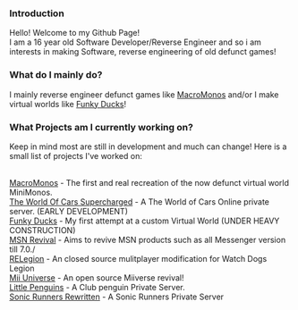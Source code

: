 ### Introduction
Hello! Welcome to my Github Page!<br> I am a 16 year old Software Developer/Reverse Engineer and so i am interests in making Software, reverse engineering of old defunct games!<br>

### What do I mainly do?
I mainly reverse engineer defunct games like <a href="https://github.com/MacroMonos/">MacroMonos</a> and/or I make virtual worlds like <a href="https://funkyducks.ml/">Funky Ducks</a>!

### What Projects am I currently working on?
Keep in mind most are still in development and much can change! Here is a small list of projects I've worked on:<br><br>

<a href="https://github.com/MacroMonos/">MacroMonos</a> - The first and real recreation of the now defunct virtual world MiniMonos.<br>
<a href="https://github.com/World-Of-Cars-Supercharged">The World Of Cars Supercharged</a> - A The World of Cars Online private server. (EARLY DEVELOPMENT)<br>
<a href="https://funkyducks.ml/">Funky Ducks</a> - My first attempt at a custom Virtual World (UNDER HEAVY CONSTRUCTION)<br>
<a href="https://github.com/MSN-Revival">MSN Revival</a> -  Aims to revive MSN products such as all Messenger version till 7.0./<br>
<a href="https://github.com/re-legion">RELegion</a> - An closed source mulitplayer modification for Watch Dogs Legion<br>
<a href="https://discord.gg/eyaE2ywbze">Mii Universe</a> - An open source Miiverse revival!<br>
<a href="https://littlepenguin.ml/">Little Penguins</a> - A Club penguin Private Server.<br>
<a href="https://discord.gg/8u6KBK8cAA">Sonic Runners Rewritten</a> - A Sonic Runners Private Server

<!--
**ctrlkohl/ctrlkohl** is a ✨ _special_ ✨ repository because its `README.md` (this file) appears on your GitHub profile.
Here are some ideas to get you started:
- 🔭 I’m currently working on ...
- 🌱 I’m currently learning ...
- 👯 I’m looking to collaborate on ...
- 🤔 I’m looking for help with ...
- 💬 Ask me about ...
- 📫 How to reach me: ...
- 😄 Pronouns: ...
- ⚡ Fun fact: ...
-->

